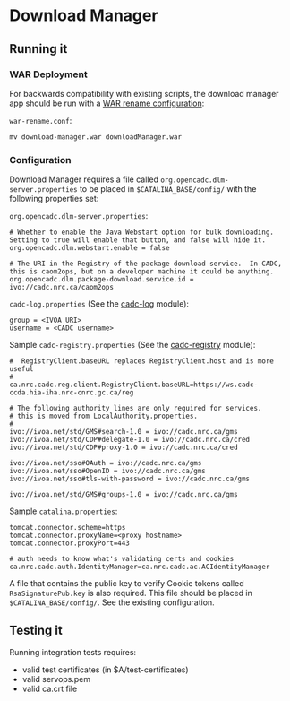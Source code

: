 # Download Manager

## Running it

### WAR Deployment

For backwards compatibility with existing scripts, the download manager app should be run with a [WAR rename configuration](https://github.com/opencadc/docker-base/tree/main/cadc-tomcat#war-renameconf):

`war-rename.conf`:
```txt
mv download-manager.war downloadManager.war
```

### Configuration

Download Manager requires a file called `org.opencadc.dlm-server.properties` to be placed in `$CATALINA_BASE/config/` with the following properties set:

`org.opencadc.dlm-server.properties`:
```properties
# Whether to enable the Java Webstart option for bulk downloading.  Setting to true will enable that button, and false will hide it.
org.opencadc.dlm.webstart.enable = false

# The URI in the Registry of the package download service.  In CADC, this is caom2ops, but on a developer machine it could be anything.
org.opencadc.dlm.package-download.service.id = ivo://cadc.nrc.ca/caom2ops
```

`cadc-log.properties` (See the [cadc-log](https://github.com/opencadc/core/tree/main/cadc-log#cadc-logproperties-optional) module):
```properties
group = <IVOA URI>
username = <CADC username>
```

Sample `cadc-registry.properties` (See the [cadc-registry](https://github.com/opencadc/reg/tree/main/cadc-registry#cadc-registryproperties) module):
```properties
#  RegistryClient.baseURL replaces RegistryClient.host and is more useful
#
ca.nrc.cadc.reg.client.RegistryClient.baseURL=https://ws.cadc-ccda.hia-iha.nrc-cnrc.gc.ca/reg

# The following authority lines are only required for services.
# this is moved from LocalAuthority.properties.
#
ivo://ivoa.net/std/GMS#search-1.0 = ivo://cadc.nrc.ca/gms
ivo://ivoa.net/std/CDP#delegate-1.0 = ivo://cadc.nrc.ca/cred
ivo://ivoa.net/std/CDP#proxy-1.0 = ivo://cadc.nrc.ca/cred

ivo://ivoa.net/sso#OAuth = ivo://cadc.nrc.ca/gms
ivo://ivoa.net/sso#OpenID = ivo://cadc.nrc.ca/gms
ivo://ivoa.net/sso#tls-with-password = ivo://cadc.nrc.ca/gms

ivo://ivoa.net/std/GMS#groups-1.0 = ivo://cadc.nrc.ca/gms
```

Sample `catalina.properties`:
```properties
tomcat.connector.scheme=https
tomcat.connector.proxyName=<proxy hostname>
tomcat.connector.proxyPort=443

# auth needs to know what's validating certs and cookies
ca.nrc.cadc.auth.IdentityManager=ca.nrc.cadc.ac.ACIdentityManager
```

A file that contains the public key to verify Cookie tokens called `RsaSignaturePub.key` is also required. This file should be placed in `$CATALINA_BASE/config/`.  See the existing configuration.

## Testing it

Running integration tests requires:
- valid test certificates (in $A/test-certificates)
- valid servops.pem
- valid ca.crt file

